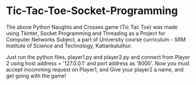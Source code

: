 # Tic-Tac-Toe-Socket-Programming

The above Python Naughts and Crosses game (Tic Tac Toe) was made using Tkinter, Socket Programming and Threading as a Project for Computer Networks Subject, a part of University course curriculum - SRM Institute of Science and Technology, Kattankaluthur.

Just run the python files, player1.py and player2.py and connect from Player 2 using host address = '127.0.0.1' and port address as '8000'. Now you must accept incomming request on Player1, and Give your player2 a name, and get going with the game! 

